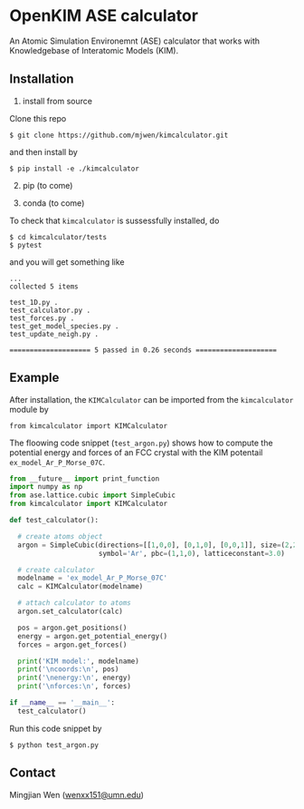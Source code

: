 # OpenKIM ASE calculator

An Atomic Simulation Environemnt (ASE) calculator that works with Knowledgebase of Interatomic Models (KIM).

## Installation

1. install from source

Clone this repo

    $ git clone https://github.com/mjwen/kimcalculator.git

and then install by

    $ pip install -e ./kimcalculator

2. pip (to come)

3. conda (to come)

To check that `kimcalculator` is sussessfully installed, do

    $ cd kimcalculator/tests
    $ pytest

and you will get something like
```
...
collected 5 items

test_1D.py .
test_calculator.py .
test_forces.py .
test_get_model_species.py .
test_update_neigh.py .

==================== 5 passed in 0.26 seconds ====================
```

## Example

After installation,  the `KIMCalculator` can be imported from the `kimcalculator` module by

    from kimcalculator import KIMCalculator

The floowing code snippet (`test_argon.py`) shows how to compute the potential energy and forces of an FCC crystal with the KIM potentail `ex_model_Ar_P_Morse_07C`.

```python
from __future__ import print_function
import numpy as np
from ase.lattice.cubic import SimpleCubic
from kimcalculator import KIMCalculator

def test_calculator():

  # create atoms object
  argon = SimpleCubic(directions=[[1,0,0], [0,1,0], [0,0,1]], size=(2,2,2),
                      symbol='Ar', pbc=(1,1,0), latticeconstant=3.0)

  # create calculator
  modelname = 'ex_model_Ar_P_Morse_07C'
  calc = KIMCalculator(modelname)

  # attach calculator to atoms
  argon.set_calculator(calc)

  pos = argon.get_positions()
  energy = argon.get_potential_energy()
  forces = argon.get_forces()

  print('KIM model:', modelname)
  print('\ncoords:\n', pos)
  print('\nenergy:\n', energy)
  print('\nforces:\n', forces)

if __name__ == '__main__':
  test_calculator()
```

Run this code snippet by

    $ python test_argon.py

## Contact

Mingjian Wen (wenxx151@umn.edu)